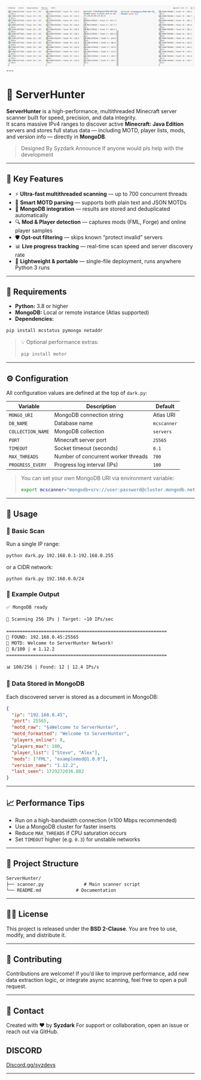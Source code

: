 <img src="https://github.com/darkosBE/ServerHunter/blob/main/image.png">
---

# 🎯 ServerHunter

**ServerHunter** is a high-performance, multithreaded Minecraft server scanner built for speed, precision, and data integrity.  
It scans massive IPv4 ranges to discover active **Minecraft: Java Edition** servers and stores full status data — including MOTD, player lists, mods, and version info — directly in **MongoDB**.

> Designed By Syzdark
> Announce
> If anyone would pls help with the development

---

## 🧩 Key Features

- ⚡ **Ultra-fast multithreaded scanning** — up to 700 concurrent threads
- 🧠 **Smart MOTD parsing** — supports both plain text and JSON MOTDs
- 💾 **MongoDB integration** — results are stored and deduplicated automatically
- 🔍 **Mod & Player detection** — captures mods (FML, Forge) and online player samples
- 🛡️ **Opt-out filtering** — skips known “protect invalid” servers
- 📊 **Live progress tracking** — real-time scan speed and server discovery rate
- 🧱 **Lightweight & portable** — single-file deployment, runs anywhere Python 3 runs

---

## 🧰 Requirements

- **Python:** 3.8 or higher  
- **MongoDB:** Local or remote instance (Atlas supported)  
- **Dependencies:**

```bash
pip install mcstatus pymongo netaddr
````

> 💡 Optional performance extras:
>
> ```bash
> pip install motor
> ```

---

## ⚙️ Configuration

All configuration values are defined at the top of `dark.py`:

| Variable          | Description                         | Default                                |
| ----------------- | ----------------------------------- | -------------------------------------- |
| `MONGO_URI`       | MongoDB connection string           |  Atlas URI                             |
| `DB_NAME`         | Database name                       | `mcscanner`                            |
| `COLLECTION_NAME` | MongoDB collection                  | `servers`                              |
| `PORT`            | Minecraft server port               | `25565`                                |
| `TIMEOUT`         | Socket timeout (seconds)            | `0.1`                                  |
| `MAX_THREADS`     | Number of concurrent worker threads | `700`                                  |
| `PROGRESS_EVERY`  | Progress log interval (IPs)         | `100`                                  |

> You can set your own MongoDB URI via environment variable:
>
> ```bash
> export mcscanner="mongodb+srv://user:password@cluster.mongodb.net/?retryWrites=true&w=majority"
> ```

---

## 🚀 Usage

### 🔹 Basic Scan

Run a single IP range:

```bash
python dark.py 192.168.0.1-192.168.0.255
```

or a CIDR network:

```bash
python dark.py 192.168.0.0/24
```

### 🔹 Example Output

```
✅ MongoDB ready

🎯 Scanning 256 IPs | Target: ~10 IPs/sec

============================================================
🎉 FOUND: 192.168.0.45:25565
📝 MOTD: Welcome to ServerHunter Network!
👥 8/100 | ⚙️ 1.12.2
============================================================

📊 100/256 | Found: 12 | 12.4 IPs/s
```

### 🔹 Data Stored in MongoDB

Each discovered server is stored as a document in MongoDB:

```json
{
  "ip": "192.168.0.45",
  "port": 25565,
  "motd_raw": "§aWelcome to ServerHunter",
  "motd_formatted": "Welcome to ServerHunter",
  "players_online": 8,
  "players_max": 100,
  "player_list": ["Steve", "Alex"],
  "mods": ["FML", "examplemod@1.0.0"],
  "version_name": "1.12.2",
  "last_seen": 1729272036.882
}
```

---

## 📈 Performance Tips

* Run on a high-bandwidth connection (≥100 Mbps recommended)
* Use a MongoDB cluster for faster inserts
* Reduce `MAX_THREADS` if CPU saturation occurs
* Set `TIMEOUT` higher (e.g. `0.3`) for unstable networks

---

## 🧱 Project Structure

```
ServerHunter/
├── scanner.py               # Main scanner script
└── README.md             # Documentation
```

---

## 🧑‍💻 License

This project is released under the **BSD 2-Clause**.
You are free to use, modify, and distribute it.

---

## 🤝 Contributing

Contributions are welcome!
If you’d like to improve performance, add new data extraction logic, or integrate async scanning, feel free to open a pull request.

---

## 💬 Contact

Created with ❤️ by **Syzdark**
For support or collaboration, open an issue or reach out via GitHub.
## DISCORD
[Discord.gg/syzdevs](https://discord.gg/NUTua32YWn)

---
